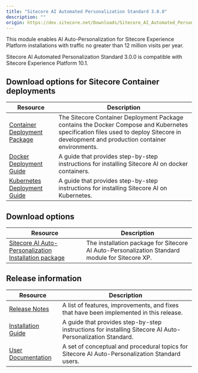 ```yaml
---
title: "Sitecore AI Automated Personalization Standard 3.0.0"
description: ""
origin: https://dev.sitecore.net/Downloads/Sitecore_AI_Automated_Personalization_Standard/3x/Sitecore_AI_Automated_Personalization_Standard_300.aspx
---
```


This module enables AI Auto-Personalization for Sitecore Experience Platform installations with traffic no greater than 12 million visits per year.

Sitecore AI Automated Personalization Standard 3.0.0 is compatible with Sitecore Experience Platform 10.1. 

## Download options for Sitecore Container deployments

 | Resource | Description |
 | --- | --- |
 | [Container Deployment Package](https://github.com/Sitecore/container-deployment/releases) | The Sitecore Container Deployment Package contains the Docker Compose and Kubernetes specification files used to deploy Sitecore in development and production container environments. |
 | [Docker Deployment Guide](https://scdp.blob.core.windows.net/downloads/Sitecore%20AI%20Automated%20Personalization%20Standard/3x/Sitecore%20AI%20Automated%20Personalization%20Standard%20300/Secure/Sitecore_AI_3_0_Installation_Guide_with_Docker_Containers-en.pdf) | A guide that provides step-by-step instructions for installing Sitecore AI on docker containers. |
 | [Kubernetes Deployment Guide](https://scdp.blob.core.windows.net/downloads/Sitecore%20AI%20Automated%20Personalization%20Standard/3x/Sitecore%20AI%20Automated%20Personalization%20Standard%20300/Secure/Sitecore_AI_3_0_Installation_Guide_with_Kubernetes-en.pdf) | A guide that provides step-by-step instructions for installing Sitecore AI on Kubernetes. |

## Download options

 | Resource | Description |
 | --- | --- |
 | [Sitecore AI Auto-Personalization Installation package](https://scdp.blob.core.windows.net/downloads/Sitecore%20AI%20Automated%20Personalization%20Standard/3x/Sitecore%20AI%20Automated%20Personalization%20Standard%20300/Secure/Sitecore.AI.Standard.3.0.0.rev.00099.zip) | The installation package for Sitecore AI Auto-Personalization Standard module for Sitecore XP. |

## Release information

 | Resource | Description |
 | --- | --- |
 | [Release Notes](/downloads/Sitecore_AI_Automated_Personalization_Standard/3x/Sitecore_AI_Automated_Personalization_Standard_300/Release_Notes) | A list of features, improvements, and fixes that have been implemented in this release. |
 | [Installation Guide](https://scdp.blob.core.windows.net/downloads/Sitecore%20AI%20Automated%20Personalization%20Standard/3x/Sitecore%20AI%20Automated%20Personalization%20Standard%20300/Secure/Installation_Guide_for_Sitecore_AI_Automated_Personalization_Standard_3_0.pdf) | A guide that provides step-by-step instructions for installing Sitecore AI Auto-Personalization Standard. |
 | [User Documentation](https://doc.sitecore.com/users/101/sitecore-experience-platform/en/sitecore-ai---automated-personalization.html) | A set of conceptual and procedural topics for Sitecore AI Auto-Personalization Standard users. |